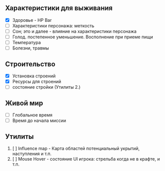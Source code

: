 ## Характеристики для выживания

- [x] Здоровье - HP Bar
- [ ] Характеристики персонажа: меткость
- [ ] Сон; это и далее - влияние на характеристики персонажа
- [ ] Голод. постепенное уменьшение. Восполнение при приеме пищи
- [ ] Температура
- [ ] Болезни, травмы

## Строительство

- [x] Установка строений
- [x] Ресурсы для строений
- [ ] состояние стройки (Утилиты 2.)

## Живой мир

- [ ] Глобальное время
- [ ] Время до начала миссии

## Утилиты

1. [ ] Influence map - Карта областей потенциальный укрытий, наступления и т.п.
2. [ ] Mouse Hover - состояние UI игрока: стрельба когда не в крафте, и т.п.
